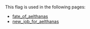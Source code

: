 This flag is used in the following pages:
 - [fate_of_aelthanas](../events/fate_of_aelthanas.md)
 - [new_job_for_aelthanas](../events/new_job_for_aelthanas.md)
